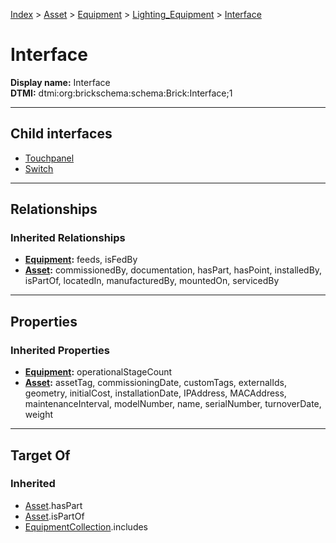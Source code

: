 [Index](../../../../Index.md) > [Asset](../../../Asset.md) > [Equipment](../../Equipment.md) > [Lighting_Equipment](../Lighting_Equipment.md) > [Interface](#)
# Interface

**Display name:** Interface<br />
**DTMI:** dtmi:org:brickschema:schema:Brick:Interface;1

---

## Child interfaces
* [Touchpanel](Touchpanel.md)
* [Switch](Switch/Switch.md)

---

## Relationships
### Inherited Relationships
* **[Equipment](../../Equipment.md):** feeds, isFedBy
* **[Asset](../../../Asset.md):** commissionedBy, documentation, hasPart, hasPoint, installedBy, isPartOf, locatedIn, manufacturedBy, mountedOn, servicedBy

---

## Properties
### Inherited Properties
* **[Equipment](../../Equipment.md):** operationalStageCount
* **[Asset](../../../Asset.md):** assetTag, commissioningDate, customTags, externalIds, geometry, initialCost, installationDate, IPAddress, MACAddress, maintenanceInterval, modelNumber, name, serialNumber, turnoverDate, weight

---

## Target Of
### Inherited
* [Asset](../../../Asset.md).hasPart
* [Asset](../../../Asset.md).isPartOf
* [EquipmentCollection](../../../../Collection/AssetCollection/EquipmentCollection/EquipmentCollection.md).includes
